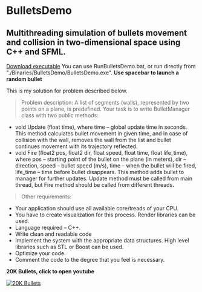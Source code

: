 # BulletsDemo

Multithreading simulation of bullets movement and collision in two-dimensional space using C++ and SFML.
-------------

[Download executable](https://mega.nz/file/sIJFgSJT#FRVsRH87phC-rLpM7xvoaz0Z-rVlpqQb0TNAXfx3aYI) You can use RunBulletsDemo.bat, or run directly  from "./Binaries/BulletsDemo/BulletsDemo.exe". **Use spacebar to launch a random bullet**

This is my solution for problem described below.

>Problem description:
A list of segments (walls), represented by two points on a plane, is predefined.
Your task is to write BulletManager class with two public methods:
* void Update (float time), where time – global update time in seconds. This method
calculates bullet movement in given time, and in case of collision with the wall, removes
the wall from the list and bullet continues movement with its trajectory reflected.
* void Fire (float2 pos, float2 dir, float speed, float time, float life_time), where pos –
starting point of the bullet on the plane (in meters), dir – direction, speed – bullet speed
(m/s), time – when the bullet will be fired, life_time – time before bullet disappears.
This method adds bullet to manager for further updates. Update method must be called
from main thread, but Fire method should be called from different threads.

>Other requirements:
* Your application should use all available core/treads of your CPU.
* You have to create visualization for this process. Render libraries can be used.
* Language required – C++.
* Write clean and readable code
* Implement the system with the appropriate data structures. High level libraries such as
STL or Boost can be used.
* Optimize your code.
* Comment the code to the degree that you feel is necessary.

**20K Bullets, click to open youtube**


[![20K Bullets](http://img.youtube.com/vi/undkD-UL0Ls/0.jpg)](https://www.youtube.com/watch?v=undkD-UL0Ls "20K Bullets")
